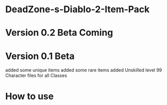 # DeadZone-s-Diablo-2-Item-Pack


# Version 0.2 Beta Coming

# Version 0.1 Beta
added some unique items
added some rare items
added Unskilled level 99 Character files for all Classes

# How to use
